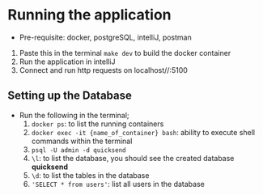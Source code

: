 # Running the application
- Pre-requisite: docker, postgreSQL, intelliJ, postman
1. Paste this in the terminal `make dev` to build the docker container
2. Run the application in intelliJ
3. Connect and run http requests on localhost//:5100

## Setting up the Database
* Run the following in the terminal;
  1. `docker ps`: to list the running containers 
  2. `docker exec -it {name_of_container} bash`: ability to execute shell commands within the terminal
  3. `psql -U admin -d quicksend`
  4. `\l`: to list the database, you should see the created database **quicksend**
  5. `\d`: to list the tables in the database
  6. `'SELECT * from users'`: list all users in the database